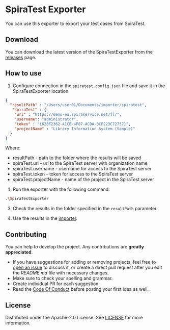 # SpiraTest Exporter

You can use this exporter to export your test cases from SpiraTest.

## Download

You can download the latest version of the SpiraTestExporter from the [releases](https://github.com/testit-tms/migrators/releases/latest) page.

## How to use

1. Configure connection in the `spiratest.config.json` file and save it in the SpiraTestExporter location.

```json
{
  "resultPath" : "/Users/user01/Documents/importer/spiratest",
   "spiraTest" : {
    "url" : "https://demo-eu.spiraservice.net/fl/",
    "username": "administrator",
    "token" : "{620F2362-41CB-4F87-ACDA-0CF223C72737}",
    "projectName" : "Library Information System (Sample)"
  }
}
```

Where:

- resultPath - path to the folder where the results will be saved
- spiraTest.url - url to the SpiraTest server with organization name
- spiraTest.username - username for access to the SpiraTest server
- spiraTest.token - token for access to the SpiraTest server
- spiraTest.projectName - name of the project in the SpiraTest server

1. Run the exporter with the following command:

```bash
.\SpiraTestExporter
```

3. Check the results in the folder specified in the `resultPath` parameter.

4. Use the results in the [importer](https://github.com/testit-tms/migrators/tree/main/Migrators/Importer/Readme.md).

## Contributing

You can help to develop the project. Any contributions are **greatly appreciated**.

- If you have suggestions for adding or removing projects, feel free
  to [open an issue](https://github.com/testit-tms/migrators/issues/new) to discuss it, or create a direct pull
  request after you edit the *README.md* file with necessary changes.
- Make sure to check your spelling and grammar.
- Create individual PR for each suggestion.
- Read the [Code Of Conduct](https://github.com/testit-tms/migrators/blob/main/CODE_OF_CONDUCT.md) before posting
  your first idea as well.

## License

Distributed under the Apache-2.0 License.
See [LICENSE](https://github.com/testit-tms/migrators/blob/main/LICENSE) for more information.
